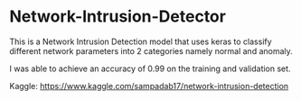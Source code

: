 # Network-Intrusion-Detector

This is a Network Intrusion Detection model that uses keras to classify different network parameters into 2 categories namely normal and anomaly.

I was able to achieve an accuracy of 0.99 on the training and validation set.

Kaggle: https://www.kaggle.com/sampadab17/network-intrusion-detection
